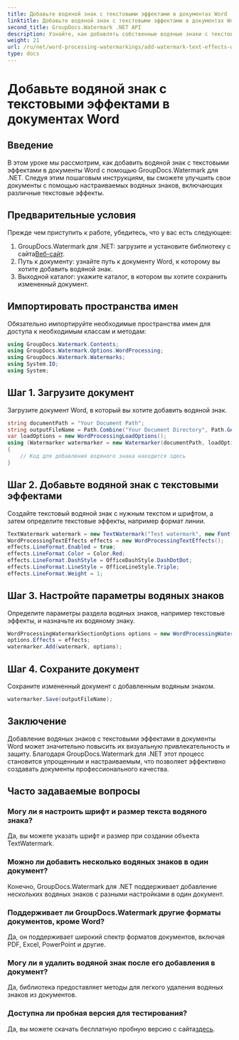 ```yaml
---
title: Добавьте водяной знак с текстовыми эффектами в документах Word
linktitle: Добавьте водяной знак с текстовыми эффектами в документах Word
second_title: GroupDocs.Watermark .NET API
description: Узнайте, как добавлять собственные водяные знаки с текстовыми эффектами в документы Word с помощью GroupDocs.Watermark для .NET. Документируйте безопасность и визуальную привлекательность без особых усилий.
weight: 21
url: /ru/net/word-processing-watermarkings/add-watermark-text-effects-word-docs/
type: docs
---
```

# Добавьте водяной знак с текстовыми эффектами в документах Word

## Введение
В этом уроке мы рассмотрим, как добавить водяной знак с текстовыми эффектами в документы Word с помощью GroupDocs.Watermark для .NET. Следуя этим пошаговым инструкциям, вы сможете улучшить свои документы с помощью настраиваемых водяных знаков, включающих различные текстовые эффекты.
## Предварительные условия
Прежде чем приступить к работе, убедитесь, что у вас есть следующее:
1.  GroupDocs.Watermark для .NET: загрузите и установите библиотеку с сайта[Веб-сайт](https://releases.groupdocs.com/Watermark/net/).
2. Путь к документу: узнайте путь к документу Word, к которому вы хотите добавить водяной знак.
3. Выходной каталог: укажите каталог, в котором вы хотите сохранить измененный документ.

## Импортировать пространства имен
Обязательно импортируйте необходимые пространства имен для доступа к необходимым классам и методам:
```csharp
using GroupDocs.Watermark.Contents;
using GroupDocs.Watermark.Options.WordProcessing;
using GroupDocs.Watermark.Watermarks;
using System.IO;
using System;
```
## Шаг 1. Загрузите документ
Загрузите документ Word, в который вы хотите добавить водяной знак.
```csharp
string documentPath = "Your Document Path";
string outputFileName = Path.Combine("Your Document Directory", Path.GetFileName(documentPath));
var loadOptions = new WordProcessingLoadOptions();
using (Watermarker watermarker = new Watermarker(documentPath, loadOptions))
{
    // Код для добавления водяного знака находится здесь
}
```
## Шаг 2. Добавьте водяной знак с текстовыми эффектами
Создайте текстовый водяной знак с нужным текстом и шрифтом, а затем определите текстовые эффекты, например формат линии.
```csharp
TextWatermark watermark = new TextWatermark("Test watermark", new Font("Arial", 19));
WordProcessingTextEffects effects = new WordProcessingTextEffects();
effects.LineFormat.Enabled = true;
effects.LineFormat.Color = Color.Red;
effects.LineFormat.DashStyle = OfficeDashStyle.DashDotDot;
effects.LineFormat.LineStyle = OfficeLineStyle.Triple;
effects.LineFormat.Weight = 1;
```
## Шаг 3. Настройте параметры водяных знаков
Определите параметры раздела водяных знаков, например текстовые эффекты, и назначьте их водяному знаку.
```csharp
WordProcessingWatermarkSectionOptions options = new WordProcessingWatermarkSectionOptions();
options.Effects = effects;
watermarker.Add(watermark, options);
```
## Шаг 4. Сохраните документ
Сохраните измененный документ с добавленным водяным знаком.
```csharp
watermarker.Save(outputFileName);
```

## Заключение
Добавление водяных знаков с текстовыми эффектами в документы Word может значительно повысить их визуальную привлекательность и защиту. Благодаря GroupDocs.Watermark для .NET этот процесс становится упрощенным и настраиваемым, что позволяет эффективно создавать документы профессионального качества.
## Часто задаваемые вопросы
### Могу ли я настроить шрифт и размер текста водяного знака?
Да, вы можете указать шрифт и размер при создании объекта TextWatermark.
### Можно ли добавить несколько водяных знаков в один документ?
Конечно, GroupDocs.Watermark для .NET поддерживает добавление нескольких водяных знаков с разными настройками в один документ.
### Поддерживает ли GroupDocs.Watermark другие форматы документов, кроме Word?
Да, он поддерживает широкий спектр форматов документов, включая PDF, Excel, PowerPoint и другие.
### Могу ли я удалить водяной знак после его добавления в документ?
Да, библиотека предоставляет методы для легкого удаления водяных знаков из документов.
### Доступна ли пробная версия для тестирования?
 Да, вы можете скачать бесплатную пробную версию с сайта[здесь](https://releases.groupdocs.com/).